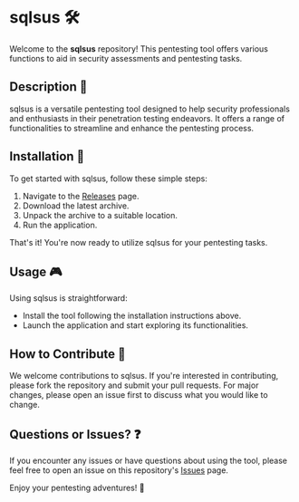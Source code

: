 # sqlsus 🛠️

Welcome to the **sqlsus** repository! This pentesting tool offers various functions to aid in security assessments and pentesting tasks.

## Description 📝

sqlsus is a versatile pentesting tool designed to help security professionals and enthusiasts in their penetration testing endeavors. It offers a range of functionalities to streamline and enhance the pentesting process.

## Installation 🔽

To get started with sqlsus, follow these simple steps:

1. Navigate to the [Releases](../../releases) page.
2. Download the latest archive.
3. Unpack the archive to a suitable location.
4. Run the application.

That's it! You're now ready to utilize sqlsus for your pentesting tasks.

## Usage 🎮

Using sqlsus is straightforward:
- Install the tool following the installation instructions above.
- Launch the application and start exploring its functionalities.

## How to Contribute 🤝

We welcome contributions to sqlsus. If you're interested in contributing, please fork the repository and submit your pull requests. For major changes, please open an issue first to discuss what you would like to change.

## Questions or Issues? ❓

If you encounter any issues or have questions about using the tool, please feel free to open an issue on this repository's [Issues](../../issues) page.

Enjoy your pentesting adventures! 🎉
